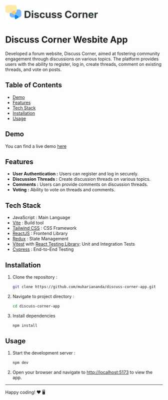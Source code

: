 ![logo](./src/images/logo.png)

# Discuss Corner Wesbite App

Developed a forum website, Discuss Corner, aimed at fostering community engagement through discussions on various topics. The platform provides users with the ability to register, log in, create threads, comment on existing threads, and vote on posts.

## Table of Contents

- [Demo](#demo)
- [Features](#features)
- [Tech Stack](#tech-stack)
- [Installation](#installation)
- [Usage](#usage)

## Demo

You can find a live demo [here](https://forum-app-pi.vercel.app/)

## Features

- **User Authentication :** Users can register and log in securely.
- **Discussion Threads :** Create discussion threads on various topics.
- **Comments :** Users can provide comments on discussion threads.
- **Voting :** Ability to vote on threads and comments.

## Tech Stack

- JavaScript : Main Language
- [Vite](https://vitejs.dev/) : Build tool
- [Tailwind CSS](https://tailwindcss.com/) : CSS Framework
- [ReactJS](https://react.dev/) : Frontend Library
- [Redux](https://redux.js.org/) : State Management
- [Vitest](https://vitest.dev/) with [React Testing Library](https://testing-library.com/docs/react-testing-library/intro/): Unit and Integration Tests
- [Cypress](https://www.cypress.io/) : End-to-End Testing

## Installation

1. Clone the repository :

    ```bash
    git clone https://github.com/muhariananda/discuss-corner-app.git
    ```

2. Navigate to project directory :

    ```bash
    cd discuss-corner-app
    ```

3. Install dependencies

    ```bash
    npm install
    ```

## Usage

1. Start the development server :

    ```bash
    npm dev
    ```

2. Open your browser and navigate to <http://localhost:5173> to view the app.

---

Happy coding! ❤️ 🖥️
